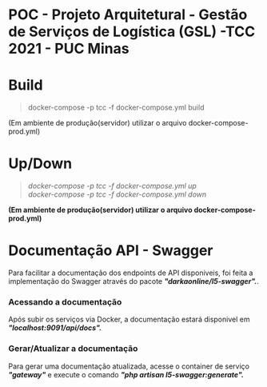 # POC - Projeto Arquitetural - Gestão de Serviços de Logística (GSL) -TCC 2021 - PUC Minas

# Build
> docker-compose -p tcc -f docker-compose.yml build<br>

(Em ambiente de produção(servidor) utilizar o arquivo docker-compose-prod.yml)<br>

# Up/Down
> _docker-compose -p tcc -f docker-compose.yml up_ <br>
> _docker-compose -p tcc -f docker-compose.yml down_ <br>
 
**(Em ambiente de produção(servidor) utilizar o arquivo docker-compose-prod.yml)**

# Documentação API - Swagger 
Para facilitar a documentação dos endpoints de API disponiveis, foi feita a implementação do Swagger através do pacote **_"darkaonline/l5-swagger"._**.<br>

### Acessando a documentação
Após subir os serviços via Docker, a documentação estará disponivel em **_"localhost:9091/api/docs"._**<br>

### Gerar/Atualizar a documentação
Para gerar uma documentação atualizada, acesse o container de serviço **_"gateway"_** e execute o comando **_"php artisan l5-swagger:generate"._**<br>
